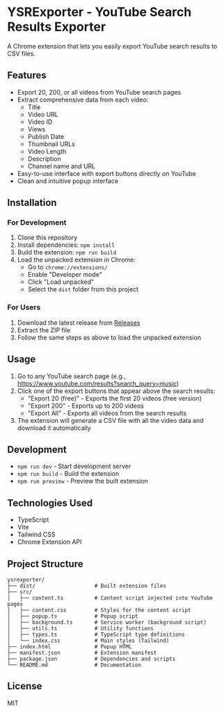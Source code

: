 # YSRExporter - YouTube Search Results Exporter

A Chrome extension that lets you easily export YouTube search results to CSV files.

## Features

- Export 20, 200, or all videos from YouTube search pages
- Extract comprehensive data from each video:
  - Title
  - Video URL
  - Video ID
  - Views
  - Publish Date
  - Thumbnail URLs
  - Video Length
  - Description
  - Channel name and URL
- Easy-to-use interface with export buttons directly on YouTube
- Clean and intuitive popup interface

## Installation

### For Development

1. Clone this repository
2. Install dependencies: `npm install`
3. Build the extension: `npm run build`
4. Load the unpacked extension in Chrome:
   - Go to `chrome://extensions/`
   - Enable "Developer mode"
   - Click "Load unpacked"
   - Select the `dist` folder from this project

### For Users

1. Download the latest release from [Releases](https://github.com/yourusername/ysrexporter/releases)
2. Extract the ZIP file
3. Follow the same steps as above to load the unpacked extension

## Usage

1. Go to any YouTube search page (e.g., https://www.youtube.com/results?search_query=music)
2. Click one of the export buttons that appear above the search results:
   - "Export 20 (free)" - Exports the first 20 videos (free version)
   - "Export 200" - Exports up to 200 videos
   - "Export All" - Exports all videos from the search results
3. The extension will generate a CSV file with all the video data and download it automatically

## Development

- `npm run dev` - Start development server
- `npm run build` - Build the extension
- `npm run preview` - Preview the built extension

## Technologies Used

- TypeScript
- Vite
- Tailwind CSS
- Chrome Extension API

## Project Structure

```
ysrexporter/
├── dist/                   # Built extension files
├── src/
│   ├── content.ts          # Content script injected into YouTube pages
│   ├── content.css         # Styles for the content script
│   ├── popup.ts            # Popup script
│   ├── background.ts       # Service worker (background script)
│   ├── utils.ts            # Utility functions
│   ├── types.ts            # TypeScript type definitions
│   └── index.css           # Main styles (Tailwind)
├── index.html              # Popup HTML
├── manifest.json           # Extension manifest
├── package.json            # Dependencies and scripts
└── README.md               # Documentation
```

## License

MIT
